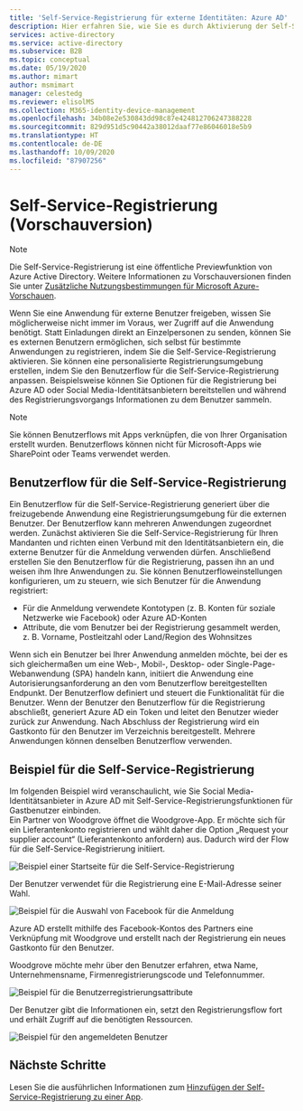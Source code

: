 ```yaml
---
title: 'Self-Service-Registrierung für externe Identitäten: Azure AD'
description: Hier erfahren Sie, wie Sie es durch Aktivierung der Self-Service-Registrierung externen Benutzern ermöglichen, sich selbst für Ihre Anwendungen zu registrieren. Erstellen Sie eine personalisierte Registrierungsumgebung, indem Sie den Benutzerflow für die Self-Service-Registrierung anpassen.
services: active-directory
ms.service: active-directory
ms.subservice: B2B
ms.topic: conceptual
ms.date: 05/19/2020
ms.author: mimart
author: msmimart
manager: celestedg
ms.reviewer: elisolMS
ms.collection: M365-identity-device-management
ms.openlocfilehash: 34b08e2e530843dd98c87e424812706247388228
ms.sourcegitcommit: 829d951d5c90442a38012daaf77e86046018e5b9
ms.translationtype: HT
ms.contentlocale: de-DE
ms.lasthandoff: 10/09/2020
ms.locfileid: "87907256"
---
```

# <a name="self-service-sign-up-preview"></a>Self-Service-Registrierung (Vorschauversion)

> [!NOTE]
> Die Self-Service-Registrierung ist eine öffentliche Previewfunktion von Azure Active Directory. Weitere Informationen zu Vorschauversionen finden Sie unter [Zusätzliche Nutzungsbestimmungen für Microsoft Azure-Vorschauen](https://azure.microsoft.com/support/legal/preview-supplemental-terms/).

Wenn Sie eine Anwendung für externe Benutzer freigeben, wissen Sie möglicherweise nicht immer im Voraus, wer Zugriff auf die Anwendung benötigt. Statt Einladungen direkt an Einzelpersonen zu senden, können Sie es externen Benutzern ermöglichen, sich selbst für bestimmte Anwendungen zu registrieren, indem Sie die Self-Service-Registrierung aktivieren. Sie können eine personalisierte Registrierungsumgebung erstellen, indem Sie den Benutzerflow für die Self-Service-Registrierung anpassen. Beispielsweise können Sie Optionen für die Registrierung bei Azure AD oder Social Media-Identitätsanbietern bereitstellen und während des Registrierungsvorgangs Informationen zu dem Benutzer sammeln.

> [!NOTE]
> Sie können Benutzerflows mit Apps verknüpfen, die von Ihrer Organisation erstellt wurden. Benutzerflows können nicht für Microsoft-Apps wie SharePoint oder Teams verwendet werden.

## <a name="user-flow-for-self-service-sign-up"></a>Benutzerflow für die Self-Service-Registrierung

Ein Benutzerflow für die Self-Service-Registrierung generiert über die freizugebende Anwendung eine Registrierungsumgebung für die externen Benutzer. Der Benutzerflow kann mehreren Anwendungen zugeordnet werden. Zunächst aktivieren Sie die Self-Service-Registrierung für Ihren Mandanten und richten einen Verbund mit den Identitätsanbietern ein, die externe Benutzer für die Anmeldung verwenden dürfen. Anschließend erstellen Sie den Benutzerflow für die Registrierung, passen ihn an und weisen ihm Ihre Anwendungen zu.
Sie können Benutzerfloweinstellungen konfigurieren, um zu steuern, wie sich Benutzer für die Anwendung registriert:

- Für die Anmeldung verwendete Kontotypen (z. B. Konten für soziale Netzwerke wie Facebook) oder Azure AD-Konten
- Attribute, die vom Benutzer bei der Registrierung gesammelt werden, z. B. Vorname, Postleitzahl oder Land/Region des Wohnsitzes

Wenn sich ein Benutzer bei Ihrer Anwendung anmelden möchte, bei der es sich gleichermaßen um eine Web-, Mobil-, Desktop- oder Single-Page-Webanwendung (SPA) handeln kann, initiiert die Anwendung eine Autorisierungsanforderung an den vom Benutzerflow bereitgestellten Endpunkt. Der Benutzerflow definiert und steuert die Funktionalität für die Benutzer. Wenn der Benutzer den Benutzerflow für die Registrierung abschließt, generiert Azure AD ein Token und leitet den Benutzer wieder zurück zur Anwendung. Nach Abschluss der Registrierung wird ein Gastkonto für den Benutzer im Verzeichnis bereitgestellt. Mehrere Anwendungen können denselben Benutzerflow verwenden.

## <a name="example-of-self-service-sign-up"></a>Beispiel für die Self-Service-Registrierung

Im folgenden Beispiel wird veranschaulicht, wie Sie Social Media-Identitätsanbieter in Azure AD mit Self-Service-Registrierungsfunktionen für Gastbenutzer einbinden.  
Ein Partner von Woodgrove öffnet die Woodgrove-App. Er möchte sich für ein Lieferantenkonto registrieren und wählt daher die Option „Request your supplier account“ (Lieferantenkonto anfordern) aus. Dadurch wird der Flow für die Self-Service-Registrierung initiiert.

![Beispiel einer Startseite für die Self-Service-Registrierung](media/self-service-sign-up-overview/example-start-sign-up-flow.png)

Der Benutzer verwendet für die Registrierung eine E-Mail-Adresse seiner Wahl.

![Beispiel für die Auswahl von Facebook für die Anmeldung](media/self-service-sign-up-overview/example-sign-in-with-facebook.png)

Azure AD erstellt mithilfe des Facebook-Kontos des Partners eine Verknüpfung mit Woodgrove und erstellt nach der Registrierung ein neues Gastkonto für den Benutzer.

Woodgrove möchte mehr über den Benutzer erfahren, etwa Name, Unternehmensname, Firmenregistrierungscode und Telefonnummer.

![Beispiel für die Benutzerregistrierungsattribute](media/self-service-sign-up-overview/example-enter-user-attributes.png)

Der Benutzer gibt die Informationen ein, setzt den Registrierungsflow fort und erhält Zugriff auf die benötigten Ressourcen.

![Beispiel für den angemeldeten Benutzer](media/self-service-sign-up-overview/example-signed-in.png)

## <a name="next-steps"></a>Nächste Schritte

 Lesen Sie die ausführlichen Informationen zum [Hinzufügen der Self-Service-Registrierung zu einer App](self-service-sign-up-user-flow.md).